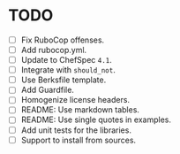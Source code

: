 TODO
====

* [ ] Fix RuboCop offenses.
 * [ ] Add rubocop.yml.
* [ ] Update to ChefSpec `4.1`.
* [ ] Integrate with `should_not`.
* [ ] Use Berksfile template.
* [ ] Add Guardfile.
* [ ] Homogenize license headers.
* [ ] README: Use markdown tables.
* [ ] README: Use single quotes in examples.
* [ ] Add unit tests for the libraries.
* [ ] Support to install from sources.
